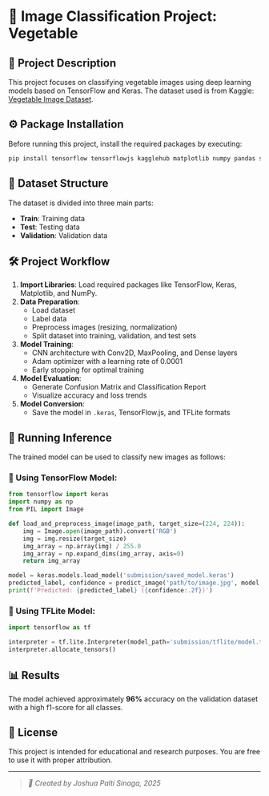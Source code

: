 # 📌 Image Classification Project: Vegetable

## 📖 Project Description

This project focuses on classifying vegetable images using deep learning models based on TensorFlow and Keras. The dataset used is from Kaggle: [Vegetable Image Dataset](https://www.kaggle.com/datasets/misrakahmed/vegetable-image-dataset).

## ⚙️ Package Installation

Before running this project, install the required packages by executing:

```bash
pip install tensorflow tensorflowjs kagglehub matplotlib numpy pandas scikit-learn
```

## 📂 Dataset Structure

The dataset is divided into three main parts:

-   **Train**: Training data
-   **Test**: Testing data
-   **Validation**: Validation data

## 🛠️ Project Workflow

1. **Import Libraries**: Load required packages like TensorFlow, Keras, Matplotlib, and NumPy.
2. **Data Preparation**:
    - Load dataset
    - Label data
    - Preprocess images (resizing, normalization)
    - Split dataset into training, validation, and test sets
3. **Model Training**:
    - CNN architecture with Conv2D, MaxPooling, and Dense layers
    - Adam optimizer with a learning rate of 0.0001
    - Early stopping for optimal training
4. **Model Evaluation**:
    - Generate Confusion Matrix and Classification Report
    - Visualize accuracy and loss trends
5. **Model Conversion**:
    - Save the model in `.keras`, TensorFlow.js, and TFLite formats

## 🎯 Running Inference

The trained model can be used to classify new images as follows:

### 🔹 Using TensorFlow Model:

```python
from tensorflow import keras
import numpy as np
from PIL import Image

def load_and_preprocess_image(image_path, target_size=(224, 224)):
    img = Image.open(image_path).convert('RGB')
    img = img.resize(target_size)
    img_array = np.array(img) / 255.0
    img_array = np.expand_dims(img_array, axis=0)
    return img_array

model = keras.models.load_model('submission/saved_model.keras')
predicted_label, confidence = predict_image('path/to/image.jpg', model, labels)
print(f'Predicted: {predicted_label} ({confidence:.2f})')
```

### 🔹 Using TFLite Model:

```python
import tensorflow as tf

interpreter = tf.lite.Interpreter(model_path='submission/tflite/model.tflite')
interpreter.allocate_tensors()
```

## 📊 Results

The model achieved approximately **96%** accuracy on the validation dataset with a high f1-score for all classes.

## 📜 License

This project is intended for educational and research purposes. You are free to use it with proper attribution.

---

> _🚀 Created by Joshua Palti Sinaga, 2025_
